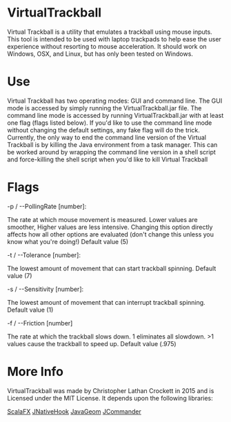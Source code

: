 # VirtualTrackball

Virtual Trackball is a utility that emulates a trackball using mouse inputs. This tool is intended to be used with laptop trackpads to help ease the user experience without resorting to mouse acceleration. It should work on Windows, OSX, and Linux, but has only been tested on Windows.

# Use

Virtual Trackball has two operating modes: GUI and command line. The GUI mode is accessed by simply running the VirtualTrackball.jar file. The command line mode is accessed by running VirtualTrackball.jar with at least one flag (flags listed below). If you'd like to use the command line mode without changing the default settings, any fake flag will do the trick. Currently, the only way to end the command line version of the Virtual Trackball is by killing the Java environment from a task manager. This can be worked around by wrapping the command line version in a shell script and force-killing the shell script when you'd like to kill Virtual Trackball

# Flags

-p / --PollingRate [number]: 

The rate at which mouse movement is measured. Lower values are smoother, Higher values are less intensive. Changing this option directly affects how all other options are evaluated (don't change this unless you know what you're doing!)
Default value (5)

-t / --Tolerance [number]:

The lowest amount of movement that can start trackball spinning.
Default value (7)

-s / --Sensitivity [number]:

The lowest amount of movement that can interrupt trackball spinning.
Default value (1)

-f / --Friction [number]

The rate at which the trackball slows down. 1 eliminates all slowdown. >1 values cause the trackball to speed up.
Default value (.975)

# More Info

VirtualTrackball was made by Christopher Lathan Crockett in 2015 and is Licensed under the MIT License. It depends upon the following libraries:

[ScalaFX](https://github.com/scalafx/scalafx)
[JNativeHook](https://github.com/kwhat/jnativehook)
[JavaGeom](https://github.com/dlegland/javaGeom)
[JCommander](https://github.com/cbeust/jcommander)
